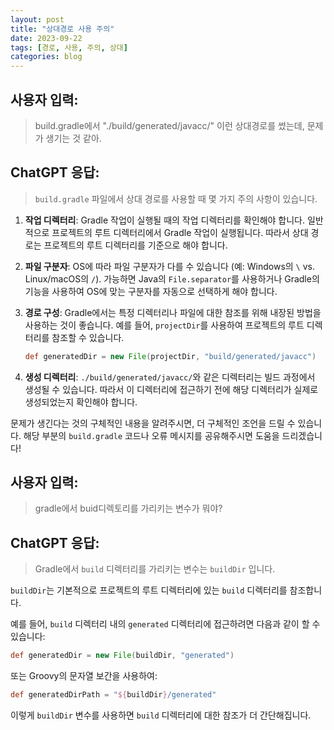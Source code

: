 ```yaml
---
layout: post
title: "상대경로 사용 주의"
date: 2023-09-22
tags: [경로, 사용, 주의, 상대]
categories: blog
---
```


## 사용자 입력:
> build.gradle에서  "./build/generated/javacc/" 이런 상대경로를 썼는데, 문제가 생기는 것 같아.

## ChatGPT 응답:
> `build.gradle` 파일에서 상대 경로를 사용할 때 몇 가지 주의 사항이 있습니다. 

1. **작업 디렉터리**: Gradle 작업이 실행될 때의 작업 디렉터리를 확인해야 합니다. 일반적으로 프로젝트의 루트 디렉터리에서 Gradle 작업이 실행됩니다. 따라서 상대 경로는 프로젝트의 루트 디렉터리를 기준으로 해야 합니다.

2. **파일 구분자**: OS에 따라 파일 구분자가 다를 수 있습니다 (예: Windows의 `\` vs. Linux/macOS의 `/`). 가능하면 Java의 `File.separator`를 사용하거나 Gradle의 기능을 사용하여 OS에 맞는 구분자를 자동으로 선택하게 해야 합니다.

3. **경로 구성**: Gradle에서는 특정 디렉터리나 파일에 대한 참조를 위해 내장된 방법을 사용하는 것이 좋습니다. 예를 들어, `projectDir`를 사용하여 프로젝트의 루트 디렉터리를 참조할 수 있습니다.

   ```groovy
   def generatedDir = new File(projectDir, "build/generated/javacc")
   ```

4. **생성 디렉터리**: `./build/generated/javacc/`와 같은 디렉터리는 빌드 과정에서 생성될 수 있습니다. 따라서 이 디렉터리에 접근하기 전에 해당 디렉터리가 실제로 생성되었는지 확인해야 합니다.

문제가 생긴다는 것의 구체적인 내용을 알려주시면, 더 구체적인 조언을 드릴 수 있습니다. 해당 부분의 `build.gradle` 코드나 오류 메시지를 공유해주시면 도움을 드리겠습니다!

## 사용자 입력:
> gradle에서 buid디렉토리를 가리키는 변수가 뭐야?

## ChatGPT 응답:
> Gradle에서 `build` 디렉터리를 가리키는 변수는 `buildDir` 입니다. 

`buildDir`는 기본적으로 프로젝트의 루트 디렉터리에 있는 `build` 디렉터리를 참조합니다. 

예를 들어, `build` 디렉터리 내의 `generated` 디렉터리에 접근하려면 다음과 같이 할 수 있습니다:

```groovy
def generatedDir = new File(buildDir, "generated")
```

또는 Groovy의 문자열 보간을 사용하여:

```groovy
def generatedDirPath = "${buildDir}/generated"
```

이렇게 `buildDir` 변수를 사용하면 `build` 디렉터리에 대한 참조가 더 간단해집니다.

